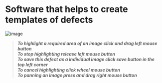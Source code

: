 # Software that helps to create templates of defects
   
![image](https://user-images.githubusercontent.com/79082114/210247612-8f4ebaf7-71f7-4035-8d71-02bd68943374.png)
  
>_**To highlight a required area of an image click and drag left mouse button**_    
>_**To stop highlighting release left mouse button**_    
>_**To save this defect as a individual image click save button in the top left corner**_  
>_**To cancel highlighting click wheel mouse button**_  
>_**To panning an image press and drag right mouse button**_  
